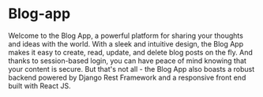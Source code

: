 # Blog-app

Welcome to the Blog App, a powerful platform for sharing your thoughts and ideas with the world. With a sleek and intuitive design, the Blog App makes it easy to create, read, update, and delete blog posts on the fly. And thanks to session-based login, you can have peace of mind knowing that your content is secure. But that's not all - the Blog App also boasts a robust backend powered by Django Rest Framework and a responsive front end built with React JS.
